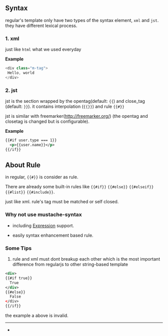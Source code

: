 ## Syntax 

regular's template only have two types of the syntax  element,  `xml` and `jst`. they have different lexical process.

### 1. xml

just like `html` what we used everyday

__Example__

```javascript
<div class="m-tag">
 Hello, world 
</div>
```


### 2. jst

jst is the section wrapped by the opentag(default: `{{`) and close_tag (default: `}}`). it contains interpolation (`{{}}`) and rule `{{#}}`

jst is similar with freemarker(http://freemarker.org/) (the opentag and closetag is changed but is configurable).



__Example__

```xml
{{#if user.type === 1}}
  <p>{{user.name}}</p>
{{/if}}
```


## About Rule

in regular, `{{#}}` is consider as rule.

There are already some built-in rules like `{{#if}}` `{{#else}}` `{{#elseif}}` `{{#list}}` `{{#include}}`. 

just like xml. rule's tag must be matched or self closed. 



### Why not use mustache-syntax

* including [Expression](expression.md) support.

* easily syntax enhancement based rule.


### Some Tips

1. rule and xml must dont breakup each other which is the most important difference from regularjs to other string-based template

  ```xml
  <div>
  {{#if true}}
    True
  </div>
  {{#else}}
    False
  </div>
  {{/if}}

  ```

 the example a above is invalid.

--------------------------

-

